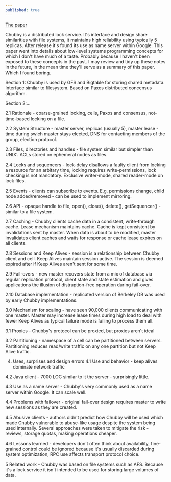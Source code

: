 ```yaml
---
published: true
---
```

[The paper](https://static.googleusercontent.com/media/research.google.com/en//archive/chubby-osdi06.pdf)

Chubby is a distributed lock service. It's interface and design share similarities with file systems, it maintains high reliability using typically 5 replicas. After release it's found its use as name server within Google. This paper went into details about low-level systems programming concepts for which I don't have much of a taste. Probably because I haven't been exposed to these concepts in the past. I may review and tidy up these notes in the future, in the mean time they'll serve as a summary of this paper. Which I found boring.  

Section 1:
Chubby is used by GFS and Bigtable for storing shared metadata. Interface similar to filesystem. Based on Paxos distributed concensus algorithm.

Section 2:...

2.1  Rationale - coarse-grained locking, cells, Paxos and consensus, not-time-based locking on a file.

2.2 System Structure - master server, replicas (usually 5), master lease - time during swich master stays elected, DNS for contacting members of the group, election protocol.

2.3 Files, directories and handles - file system similar but simpler than UNIX'. ACLs stored on ephemeral nodes as files.

2.4 Locks and sequencers - lock-delay disallows a faulty client from locking a resource for an arbitary time, locking requires write-permissions, lock checking is not mandatory. Exclusive writer-mode, shared reader-mode on lock files.

2.5 Events - clients can subscribe to events. E.g. permissions change, child node added/removed - can be used to implement mirroring.

2.6 API - opaque handle to file, open(), close(), delete(), getSequencer() - similar to a file system.

2.7 Caching - Chubby clients cache data in a consistent, write-through cache. Lease mechanism maintains cache. Cache is kept consistent by invalidations sent by master. When data is about to be modified, master invalidates client caches and waits for response or cache lease expires on all clients.

2.8 Sessions and Keep Alives - session is a relationship between Chubby client and cell. Keep Alives maintain session active. The session is deemed expired after if Keep Alives aren't sent for some time.

2.9 Fail-overs - new master recovers state from a mix of database via regular replication protocol, client state and state estimation and gives applications the illusion of distruption-free operation during fail-over.

2.10 Database implementation - replicated version of Berkeley DB was used by early Chubby implementations.

3.0 Mechanism for scaling - have seen 90,000 clients communicating with one master. Master may increase lease times during high load to deal with fewer Keep Alives as typical failure mode is failing to process them all. 

3.1 Proxies - Chubby's protocol can be proxied, but proxies aren't ideal

3.2 Partitioning - namespace of a cell can be partitioned between servers. Partitioning reduces read/write traffic on any one partition but not Keep Alive traffic.

4. Uses, surprises and design errors
4.1 Use and behavior - keep alives dominate network traffic

4.2 Java client - 7000 LOC similar to it the server - surprisingly little.

4.3 Use as a name server - Chubby's very commonly used as a name server within Google. It can scale well.

4.4 Problems with failover - original fail-over design requires master to write new sessions as they are created.

4.5 Abusive clients - authors didn't predict how Chubby will be used which made Chubby vulnerable to abuse-like usage despite the system being used internally. Several approaches were taken to mitigate the risk - reviews, storage quotas, making operations cheaper.

4.6 Lessons learned - developers don't often think about availability, fine-grained control could be ignored because it's usually discarded during system optimization, RPC use affects transport protocol choice.

5 Related work - Chubby was based on file systems such as AFS. Because it's a lock service it isn't intended to be used for storing large volumes of data.